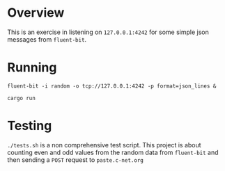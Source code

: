 # Overview

This is an exercise in listening on `127.0.0.1:4242` for some simple json messages from `fluent-bit`.

# Running
```
fluent-bit -i random -o tcp://127.0.0.1:4242 -p format=json_lines &

cargo run
```


# Testing

`./tests.sh` is a non comprehensive test script. This project is about counting
even and odd values from the random data from `fluent-bit` and then sending a
`POST` request to `paste.c-net.org`
